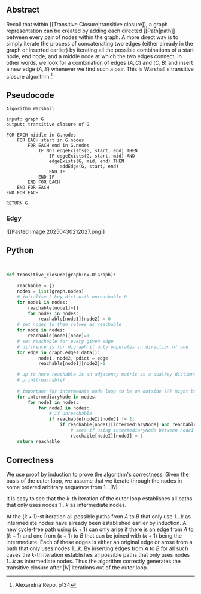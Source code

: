 ## Abstract
Recall that within [[Transitive Closure|transitive closure]], a graph representation can be created by adding each directed [[Path|path]] between every pair of nodes within the graph. A more direct way is to simply iterate the process of concatenating two edges (either already in the graph or inserted earlier) by iterating all the possible combinations of a start node, end node, and a middle node at which the two edges connect. In other words, we look for a combination of edges $(A, C)$ and $(C, B)$ and insert a new edge $(A, B)$ whenever we find such a pair. This is Warshall's transitive closure algorithm.[^1]
## Pseudocode
```
Algorithm Warshall

input: graph G
output: transitive closure of G

FOR EACH middle in G.nodes
	FOR EACH start in G.nodes
		FOR EACH end in G.nodes
			IF NOT edgeExists(G, start, end) THEN
				IF edgeExists(G, start, mid) AND 
				edgeExists(G, mid, end) THEN
					addEdge(G, start, end)
				END IF
			END IF
		END FOR EACH
	END FOR EACH
END FOR EACH

RETURN G
```
### Edgy
![[Pasted image 20250430212027.png]]


## Python
```python
  

def transitive_closure(graph:nx.DiGraph):

    reachable = {}
    nodes = list(graph.nodes)
    # initalise 2 key dict with unreachable 0
    for node1 in nodes:
        reachable[node1]={}
        for node2 in nodes:
            reachable[node1][node2] = 0
    # set nodes to them selves as reachable
    for node in nodes:
        reachable[node][node]=1
    # set reachable for every given edge
    # diffrence is for digraph it only populates in direction of one
    for edge in graph.edges.data():
            node1, node2, pdict = edge
            reachable[node1][node2]=1

    # up to here reachable is an adjacency matric as a dualkey dictionary
    # print(reachable)
    
    # important for intermedate node loop to be on outside (?) might be absolutely nessicary for relaxation
    for intermediaryNode in nodes:
        for nodeI in nodes:
            for nodeJ in nodes:
                # if unreachable
                if reachable[nodeI][nodeJ] != 1:
                    if reachable[nodeI][intermediaryNode] and reachable[intermediaryNode][nodeJ]:
                        # sees if using intermediaryNode between nodeI to nodeJ is reachable
                        reachable[nodeI][nodeJ] = 1
    return reachable
```



## Correctness
We use proof by induction to prove the algorithm's correctness. Given the basis of the outer loop, we assume that we iterate through the nodes in some ordered arbitrary sequence from $1\dots |N|$. 

It is easy to see that the $k$-th iteration of the outer loop establishes all paths that only uses nodes $1\dots k$ as intermediate nodes.

At the $(k+1)$-st iteration all possible paths from $A$ to $B$ that only use $1\dots k$ as intermediate nodes have already been established earlier by induction. A new cycle-free path using $(k+1)$ can only arise if there is an edge from $A$ to $(k+1)$ and one from $(k+1)$ to $B$ that can be joined with $(k+1)$ being the intermediate. Each of these edges is either an original edge or arose from a path that only uses nodes $1 \dots k$. By inserting edges from $A$ to $B$ for all such cases the $k$-th iteration establishes all possible paths that only uses nodes $1\dots k$ as intermediate nodes. Thus the algorithm correctly generates the transitive closure after $|N|$ iterations out of the outer loop.

[^1]: Alexandria Repo, p134
